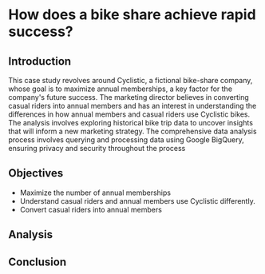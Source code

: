 # How does a bike share achieve rapid success?

## Introduction
This case study revolves around Cyclistic, a fictional bike-share company, whose goal is to maximize annual memberships, a key factor for the company's future success. The marketing director believes in converting casual riders into annual members and has an interest in understanding the differences in how annual members and casual riders use Cyclistic bikes. The analysis involves exploring historical bike trip data to uncover insights that will inform a new marketing strategy. The comprehensive data analysis process involves querying and processing data using Google BigQuery, ensuring privacy and security throughout the process

## Objectives
* Maximize the number of annual memberships
* Understand casual riders and annual members use Cyclistic differently.
* Convert casual riders into annual members

## Analysis

## Conclusion
